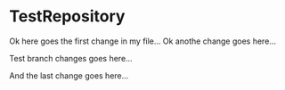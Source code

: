 # TestRepository
Ok here goes the first change in my file...
Ok anothe change goes here...

Test branch changes goes here...

And the last change goes here...
